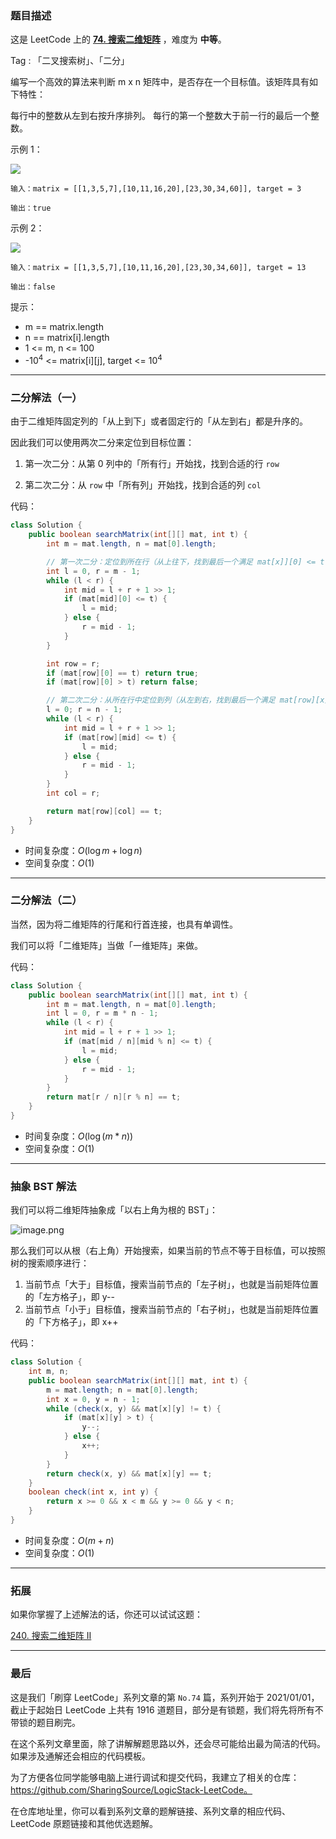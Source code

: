 ### 题目描述

这是 LeetCode 上的 **[74. 搜索二维矩阵](https://leetcode-cn.com/problems/search-a-2d-matrix/solution/gong-shui-san-xie-yi-ti-shuang-jie-er-fe-l0pq/)** ，难度为 **中等**。

Tag : 「二叉搜索树」、「二分」




编写一个高效的算法来判断 m x n 矩阵中，是否存在一个目标值。该矩阵具有如下特性：

每行中的整数从左到右按升序排列。
每行的第一个整数大于前一行的最后一个整数。

示例 1：

![](https://assets.leetcode.com/uploads/2020/10/05/mat.jpg)

```
输入：matrix = [[1,3,5,7],[10,11,16,20],[23,30,34,60]], target = 3

输出：true
```
示例 2：

![](https://assets.leetcode-cn.com/aliyun-lc-upload/uploads/2020/11/25/mat2.jpg)

```
输入：matrix = [[1,3,5,7],[10,11,16,20],[23,30,34,60]], target = 13

输出：false
```

提示：
* m == matrix.length
* n == matrix[i].length
* 1 <= m, n <= 100
* -$10^4$ <= matrix[i][j], target <= $10^4$

---

### 二分解法（一）

由于二维矩阵固定列的「从上到下」或者固定行的「从左到右」都是升序的。

因此我们可以使用两次二分来定位到目标位置：

1. 第一次二分：从第 0 列中的「所有行」开始找，找到合适的行 `row`

2. 第二次二分：从 `row` 中「所有列」开始找，找到合适的列 `col`

代码：
```Java []
class Solution {
    public boolean searchMatrix(int[][] mat, int t) {
        int m = mat.length, n = mat[0].length;

        // 第一次二分：定位到所在行（从上往下，找到最后一个满足 mat[x]][0] <= t 的行号）
        int l = 0, r = m - 1;
        while (l < r) {
            int mid = l + r + 1 >> 1;
            if (mat[mid][0] <= t) {
                l = mid;
            } else {
                r = mid - 1;
            }
        }

        int row = r;
        if (mat[row][0] == t) return true;
        if (mat[row][0] > t) return false;

        // 第二次二分：从所在行中定位到列（从左到右，找到最后一个满足 mat[row][x] <= t 的列号）
        l = 0; r = n - 1;
        while (l < r) {
            int mid = l + r + 1 >> 1;
            if (mat[row][mid] <= t) {
                l = mid;
            } else {
                r = mid - 1;
            }
        }
        int col = r;

        return mat[row][col] == t;
    }
}
```
* 时间复杂度：$O(\log{m} + \log{n})$
* 空间复杂度：$O(1)$

***

### 二分解法（二）

当然，因为将二维矩阵的行尾和行首连接，也具有单调性。

我们可以将「二维矩阵」当做「一维矩阵」来做。

代码：
```Java []
class Solution {
    public boolean searchMatrix(int[][] mat, int t) {
        int m = mat.length, n = mat[0].length;
        int l = 0, r = m * n - 1;
        while (l < r) {
            int mid = l + r + 1 >> 1;
            if (mat[mid / n][mid % n] <= t) {
                l = mid;
            } else {
                r = mid - 1;
            }
        }
        return mat[r / n][r % n] == t;
    }
}
```
* 时间复杂度：$O(\log{(m * n)})$
* 空间复杂度：$O(1)$

***

### 抽象 BST 解法

我们可以将二维矩阵抽象成「以右上角为根的 BST」：

![image.png](https://pic.leetcode-cn.com/1617066993-AyRIiF-image.png)

那么我们可以从根（右上角）开始搜索，如果当前的节点不等于目标值，可以按照树的搜索顺序进行：

1. 当前节点「大于」目标值，搜索当前节点的「左子树」，也就是当前矩阵位置的「左方格子」，即 y--
2. 当前节点「小于」目标值，搜索当前节点的「右子树」，也就是当前矩阵位置的「下方格子」，即 x++

代码：
```Java []
class Solution {
    int m, n;
    public boolean searchMatrix(int[][] mat, int t) {
        m = mat.length; n = mat[0].length;
        int x = 0, y = n - 1;
        while (check(x, y) && mat[x][y] != t) {
            if (mat[x][y] > t) {
                y--;
            } else {
                x++;
            }
        }
        return check(x, y) && mat[x][y] == t;
    }
    boolean check(int x, int y) {
        return x >= 0 && x < m && y >= 0 && y < n;
    }
}
```
* 时间复杂度：$O(m+n)$
* 空间复杂度：$O(1)$

***

### 拓展

如果你掌握了上述解法的话，你还可以试试这题：

[240. 搜索二维矩阵 II](https://leetcode-cn.com/problems/search-a-2d-matrix-ii/)


---

### 最后

这是我们「刷穿 LeetCode」系列文章的第 `No.74` 篇，系列开始于 2021/01/01，截止于起始日 LeetCode 上共有 1916 道题目，部分是有锁题，我们将先将所有不带锁的题目刷完。

在这个系列文章里面，除了讲解解题思路以外，还会尽可能给出最为简洁的代码。如果涉及通解还会相应的代码模板。

为了方便各位同学能够电脑上进行调试和提交代码，我建立了相关的仓库：https://github.com/SharingSource/LogicStack-LeetCode。

在仓库地址里，你可以看到系列文章的题解链接、系列文章的相应代码、LeetCode 原题链接和其他优选题解。

